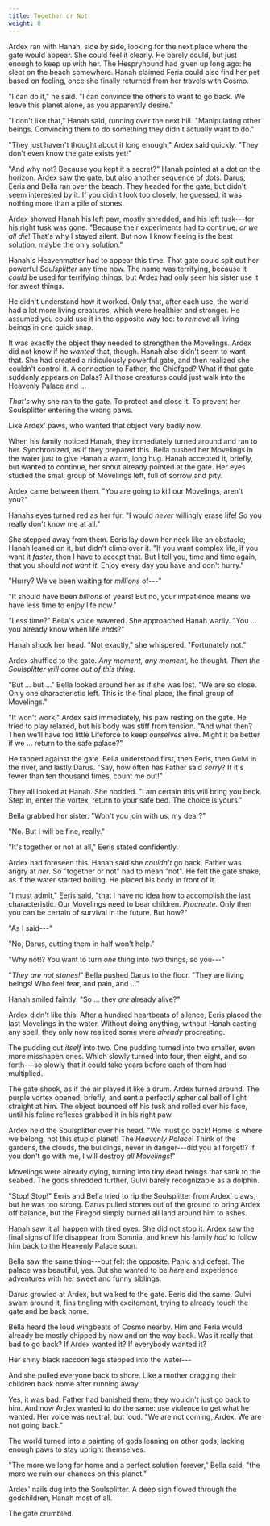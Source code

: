 ```yaml
---
title: Together or Not
weight: 8
---
```

Ardex ran with Hanah, side by side, looking for the next place where the gate would appear. She could feel it clearly. He barely could, but just enough to keep up with her. The Hespryhound had given up long ago: he slept on the beach somewhere. Hanah claimed Feria could also find her pet based on feeling, once she finally returned from her travels with Cosmo.

"I can do it," he said. "I can convince the others to want to go back. We leave this planet alone, as you apparently desire."

"I don't like that," Hanah said, running over the next hill. "Manipulating other beings. Convincing them to do something they didn't actually want to do."

"They just haven't thought about it long enough," Ardex said quickly. "They don't even know the gate exists yet!"

"And why not? Because you kept it a secret?" Hanah pointed at a dot on the horizon. Ardex saw the gate, but also another sequence of dots. Darus, Eeris and Bella ran over the beach. They headed for the gate, but didn't seem interested by it. If you didn't look too closely, he guessed, it was nothing more than a pile of stones.

Ardex showed Hanah his left paw, mostly shredded, and his left tusk---for his right tusk was gone. "Because their experiments had to continue, _or we all die_! That's why I stayed silent. But now I know fleeing is the best solution, maybe the only solution."

Hanah's Heavenmatter had to appear this time. That gate could spit out her powerful _Soulsplitter_ any time now. The name was terrifying, because it _could_ be used for terrifying things, but Ardex had only seen his sister use it for sweet things. 

He didn't understand how it worked. Only that, after each use, the world had a lot more living creatures, which were healthier and stronger. He assumed you could use it in the opposite way too: to _remove_ all living beings in one quick snap.

It was exactly the object they needed to strengthen the Movelings. Ardex did not know if he _wanted_ that, though. Hanah also didn't seem to want that. She had created a ridiculously powerful gate, and then realized she couldn't control it. A connection to Father, the Chiefgod? What if that gate suddenly appears on Dalas? All those creatures could just walk into the Heavenly Palace and ...

_That's_ why she ran to the gate. To protect and close it. To prevent her Soulsplitter entering the wrong paws.

Like Ardex' paws, who wanted that object very badly now.

When his family noticed Hanah, they immediately turned around and ran to her. Synchronized, as if they prepared this. Bella pushed her Movelings in the water just to give Hanah a warm, long hug. Hanah accepted it, briefly, but wanted to continue, her snout already pointed at the gate. Her eyes studied the small group of Movelings left, full of sorrow and pity.

Ardex came between them. "You are going to kill our Movelings, aren't you?"

Hanahs eyes turned red as her fur. "I would _never_ willingly erase life! So you really don't know me at all."

She stepped away from them. Eeris lay down her neck like an obstacle; Hanah leaned on it, but didn't climb over it. "If you want complex life, if you want it _faster_, then I have to accept that. But I tell you, time and time again, that you should _not want it_. Enjoy every day you have and don't hurry."

"Hurry? We've been waiting for _millions_ of---"

"It should have been _billions_ of years! But no, your impatience means we have less time to enjoy life now."

"Less time?" Bella's voice wavered. She approached Hanah warily. "You ... you already know when life _ends_?"

Hanah shook her head. "Not exactly," she whispered. "Fortunately not."

Ardex shuffled to the gate. _Any moment, any moment,_ he thought. _Then the Soulsplitter will come out of this thing._

"But ... but ..." Bella looked around her as if she was lost. "We are so close. Only one characteristic left. This is the final place, the final group of Movelings."

"It won't work," Ardex said immediately, his paw resting on the gate. He tried to play relaxed, but his body was stiff from tension. "And what then? Then we'll have too little Lifeforce to keep _ourselves_ alive. Might it be better if we ... return to the safe palace?"

He tapped against the gate. Bella understood first, then Eeris, then Gulvi in the river, and lastly Darus. "Say, how often has Father said _sorry_? If it's fewer than ten thousand times, count me out!"

They all looked at Hanah. She nodded. "I am certain this will bring you beck. Step in, enter the vortex, return to your safe bed. The choice is yours."

Bella grabbed her sister. "Won't you join with us, my dear?" 

"No. But I will be fine, really."

"It's together or not at all," Eeris stated confidently.

Ardex had foreseen this. Hanah said she _couldn't_ go back. Father was angry at _her_. So "together or not" had to mean "not". He felt the gate shake, as if the water started boiling. He placed his body in front of it.

"I must admit," Eeris said, "that I have no idea how to accomplish the last characteristic. Our Movelings need to bear children. _Procreate_. Only then you can be certain of survival in the future. But how?"

"As I said---"

"No, Darus, cutting them in half won't help."

"Why not!? You want to turn _one_ thing into _two_ things, so you---"

"_They are not stones!_" Bella pushed Darus to the floor. "They are living beings! Who feel fear, and pain, and ..."

Hanah smiled faintly. "So ... they _are_ already alive?"

Ardex didn't like this. After a hundred heartbeats of silence, Eeris placed the last Movelings in the water. Without doing anything, without Hanah casting any spell, they only now realized some were _already_ procreating.

The pudding cut _itself_ into two. One pudding turned into two smaller, even more misshapen ones. Which slowly turned into four, then eight, and so forth---so slowly that it could take years before each of them had multiplied.

The gate shook, as if the air played it like a drum. Ardex turned around. The purple vortex opened, briefly, and sent a perfectly spherical ball of light straight at him. The object bounced off his tusk and rolled over his face, until his feline reflexes grabbed it in his right paw.

Ardex held the Soulsplitter over his head. "We must go back! Home is where we belong, not this stupid planet! The _Heavenly Palace_! Think of the gardens, the clouds, the buildings, never in danger---did you all forget!? If you don't go with me, I will destroy _all Movelings_!"

Movelings were already dying, turning into tiny dead beings that sank to the seabed. The gods shredded further, Gulvi barely recognizable as a dolphin.

"Stop! Stop!" Eeris and Bella tried to rip the Soulsplitter from Ardex' claws, but he was too strong. Darus pulled stones out of the ground to bring Ardex off balance, but the Firegod simply burned all land around him to ashes.

Hanah saw it all happen with tired eyes. She did not stop it. Ardex saw the final signs of life disappear from Somnia, and knew his family _had_ to follow him back to the Heavenly Palace soon.

Bella saw the same thing---but felt the opposite. Panic and defeat. The palace was beautiful, yes. But she wanted to be _here_ and experience adventures with her sweet and funny siblings.

Darus growled at Ardex, but walked to the gate. Eeris did the same. Gulvi swam around it, fins tingling with excitement, trying to already touch the gate and be back home. 

Bella heard the loud wingbeats of Cosmo nearby. Him and Feria would already be mostly chipped by now and on the way back. Was it really that bad to go back? If Ardex wanted it? If everybody wanted it?

Her shiny black raccoon legs stepped into the water---

And she pulled everyone back to shore. Like a mother dragging their children back home after running away.

Yes, it was bad. Father had banished them; they wouldn't just go back to him. And now Ardex wanted to do the same: use violence to get what he wanted. Her voice was neutral, but loud. "We are not coming, Ardex. We are not going back."

The world turned into a painting of gods leaning on other gods, lacking enough paws to stay upright themselves.

"The more we long for home and a perfect solution forever," Bella said, "the more we ruin our chances on this planet."

Ardex' nails dug into the Soulsplitter. A deep sigh flowed through the godchildren, Hanah most of all.

The gate crumbled.